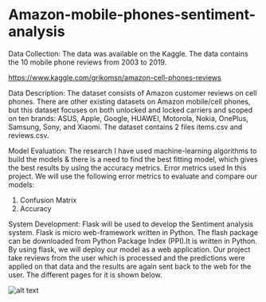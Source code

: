 # Amazon-mobile-phones-sentiment-analysis

Data Collection:
The data was available on the Kaggle. The data contains the 10 mobile phone reviews from 2003 to 2019.

https://www.kaggle.com/grikomsn/amazon-cell-phones-reviews


Data Description:
The dataset consists of Amazon customer reviews on cell phones. There are other existing datasets on Amazon mobile/cell phones, but this dataset focuses on both unlocked and locked carriers and scoped on ten brands: ASUS, Apple, Google, HUAWEI, Motorola, Nokia, OnePlus, Samsung, Sony, and Xiaomi.
The dataset contains 2 files items.csv and reviews.csv.


Model Evaluation:
The research I have used machine-learning algorithms to build the models & there is a need to find the best fitting model, which gives the best results by using the accuracy metrics. Error metrics used In this project. We will use the following error metrics to evaluate and compare our models:
1.	Confusion Matrix
2.	Accuracy

System Development: 
Flask will be used to develop the Sentiment analysis system. Flask is micro web-framework written in Python. The flash package can be downloaded from Python Package Index (PPI).It is written in Python. By using flask, we will deploy our model as a web application. Our project take reviews from the user which is processed and the predictions were applied on that data and the results are again sent back to the web for the user. The different pages for it is shown below.

![alt text](https://github.com/Akshayc1/Amazon-mobile-phones-sentiment-analysis/issues/1#issue-1124259593)
